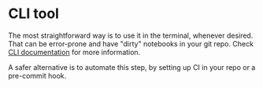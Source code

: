 # CLI tool

The most straightforward way is to use it in the terminal, whenever desired. That can be
error-prone and have "dirty" notebooks in your git repo. Check [CLI documentation](../CLI)
for more information.

A safer alternative is to automate this step, by setting up CI in your repo or a pre-commit hook.
